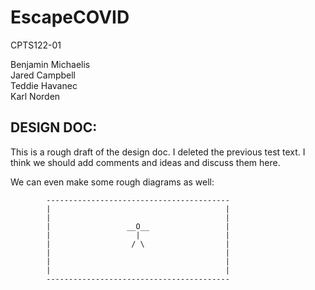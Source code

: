 # EscapeCOVID

CPTS122-01

Benjamin Michaelis<br />
Jared Campbell<br />
Teddie Havanec<br />
Karl Norden<br />

## DESIGN DOC:

This is a rough draft of the design doc. I deleted the previous test text. I think we should add comments and ideas and discuss them here.

We can even make some rough diagrams as well:


            -----------------------------------------
            |                                       |
            |                                       |
            |                 __O__                 |
            |                   |                   |
            |                  / \                  |
            |                                       |
            |                                       |
            |                                       |
            -----------------------------------------